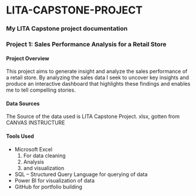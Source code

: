 # LITA-CAPSTONE-PROJECT
### My LITA Capstone project documentation

### Project 1: Sales Performance Analysis for a Retail Store 
#### Project Overview
This project aims to generate insight and analyze the sales performance of a retail store. By analyzing the sales data I seek to uncover key insights and produce an interactive dashboard that highlights these findings and enables me to tell compelling stories.

#### Data Sources
The Source of the data used is LITA Capstone Project. xlsx, gotten from CANVAS INSTRUCTURE

#### Tools Used
- Microsoft Excel
   1. For data cleaning
   2. Analysis
   3. and visualization
- SQL – Structured Query Language for querying of data
- Power BI for visualization of data
- GitHub for portfolio building

